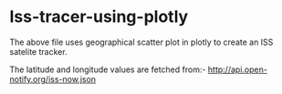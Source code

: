 # Iss-tracer-using-plotly
The above file uses geographical scatter plot in plotly to create an ISS satelite tracker.

The latitude and longitude values are fetched from:- http://api.open-notify.org/iss-now.json
